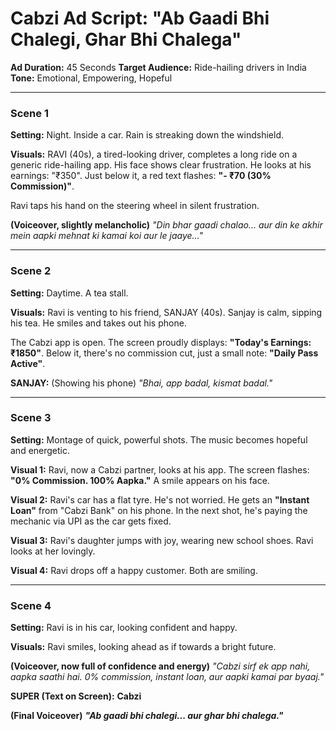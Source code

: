 # Cabzi Ad Script: "Ab Gaadi Bhi Chalegi, Ghar Bhi Chalega"

**Ad Duration:** 45 Seconds
**Target Audience:** Ride-hailing drivers in India
**Tone:** Emotional, Empowering, Hopeful

---

### **Scene 1**

**Setting:** Night. Inside a car. Rain is streaking down the windshield.

**Visuals:**
RAVI (40s), a tired-looking driver, completes a long ride on a generic ride-hailing app. His face shows clear frustration. He looks at his earnings: "₹350". Just below it, a red text flashes: **"- ₹70 (30% Commission)"**.

Ravi taps his hand on the steering wheel in silent frustration.

**(Voiceover, slightly melancholic)**
*"Din bhar gaadi chalao... aur din ke akhir mein aapki mehnat ki kamai koi aur le jaaye..."*

---

### **Scene 2**

**Setting:** Daytime. A tea stall.

**Visuals:**
Ravi is venting to his friend, SANJAY (40s). Sanjay is calm, sipping his tea. He smiles and takes out his phone.

The Cabzi app is open. The screen proudly displays: **"Today's Earnings: ₹1850"**. Below it, there's no commission cut, just a small note: **"Daily Pass Active"**.

**SANJAY:**
(Showing his phone)
*"Bhai, app badal, kismat badal."*

---

### **Scene 3**

**Setting:** Montage of quick, powerful shots. The music becomes hopeful and energetic.

**Visual 1:** Ravi, now a Cabzi partner, looks at his app. The screen flashes: **"0% Commission. 100% Aapka."** A smile appears on his face.

**Visual 2:** Ravi's car has a flat tyre. He's not worried. He gets an **"Instant Loan"** from "Cabzi Bank" on his phone. In the next shot, he's paying the mechanic via UPI as the car gets fixed.

**Visual 3:** Ravi's daughter jumps with joy, wearing new school shoes. Ravi looks at her lovingly.

**Visual 4:** Ravi drops off a happy customer. Both are smiling.

---

### **Scene 4**

**Setting:** Ravi is in his car, looking confident and happy.

**Visuals:**
Ravi smiles, looking ahead as if towards a bright future.

**(Voiceover, now full of confidence and energy)**
*"Cabzi sirf ek app nahi, aapka saathi hai. 0% commission, instant loan, aur aapki kamai par byaaj."*

**SUPER (Text on Screen):**
**Cabzi**

**(Final Voiceover)**
***"Ab gaadi bhi chalegi... aur ghar bhi chalega."***
